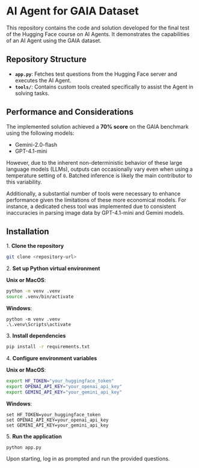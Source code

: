 # AI Agent for GAIA Dataset

This repository contains the code and solution developed for the final test of the Hugging Face course on AI Agents. It demonstrates the capabilities of an AI Agent using the GAIA dataset.

## Repository Structure

- **`app.py`**: Fetches test questions from the Hugging Face server and executes the AI Agent.
- **`tools/`**: Contains custom tools created specifically to assist the Agent in solving tasks.

## Performance and Considerations

The implemented solution achieved a **70% score** on the GAIA benchmark using the following models:

- Gemini-2.0-flash
- GPT-4.1-mini

However, due to the inherent non-deterministic behavior of these large language models (LLMs), outputs can occasionally vary even when using a temperature setting of `0`. Batched inference is likely the main contributor to this variability.

Additionally, a substantial number of tools were necessary to enhance performance given the limitations of these more economical models. For instance, a dedicated chess tool was implemented due to consistent inaccuracies in parsing image data by GPT-4.1-mini and Gemini models.

## Installation

1\. **Clone the repository**

```bash
git clone <repository-url>
```

2\. **Set up Python virtual environment**

**Unix or MacOS**:
```bash
python -m venv .venv
source .venv/bin/activate
```

**Windows**:
```batch
python -m venv .venv
.\.venv\Scripts\activate
```

3\. **Install dependencies**

```bash
pip install -r requirements.txt
```

4\. **Configure environment variables**

**Unix or MacOS**:
```bash
export HF_TOKEN="your_huggingface_token"
export OPENAI_API_KEY="your_openai_api_key"
export GEMINI_API_KEY="your_gemini_api_key"
```

**Windows**:
```batch
set HF_TOKEN=your_huggingface_token
set OPENAI_API_KEY=your_openai_api_key
set GEMINI_API_KEY=your_gemini_api_key
```

5\. **Run the application**

```bash
python app.py
```

Upon starting, log in as prompted and run the provided questions.

